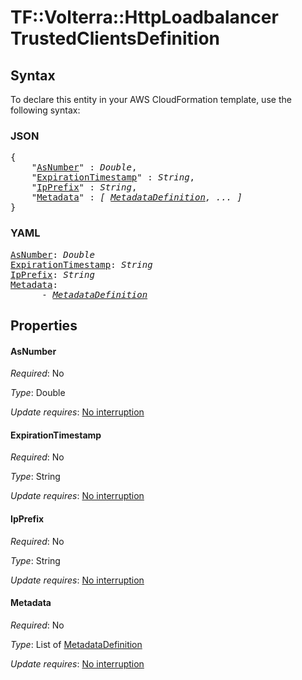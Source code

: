 # TF::Volterra::HttpLoadbalancer TrustedClientsDefinition

## Syntax

To declare this entity in your AWS CloudFormation template, use the following syntax:

### JSON

<pre>
{
    "<a href="#asnumber" title="AsNumber">AsNumber</a>" : <i>Double</i>,
    "<a href="#expirationtimestamp" title="ExpirationTimestamp">ExpirationTimestamp</a>" : <i>String</i>,
    "<a href="#ipprefix" title="IpPrefix">IpPrefix</a>" : <i>String</i>,
    "<a href="#metadata" title="Metadata">Metadata</a>" : <i>[ <a href="metadatadefinition.md">MetadataDefinition</a>, ... ]</i>
}
</pre>

### YAML

<pre>
<a href="#asnumber" title="AsNumber">AsNumber</a>: <i>Double</i>
<a href="#expirationtimestamp" title="ExpirationTimestamp">ExpirationTimestamp</a>: <i>String</i>
<a href="#ipprefix" title="IpPrefix">IpPrefix</a>: <i>String</i>
<a href="#metadata" title="Metadata">Metadata</a>: <i>
      - <a href="metadatadefinition.md">MetadataDefinition</a></i>
</pre>

## Properties

#### AsNumber

_Required_: No

_Type_: Double

_Update requires_: [No interruption](https://docs.aws.amazon.com/AWSCloudFormation/latest/UserGuide/using-cfn-updating-stacks-update-behaviors.html#update-no-interrupt)

#### ExpirationTimestamp

_Required_: No

_Type_: String

_Update requires_: [No interruption](https://docs.aws.amazon.com/AWSCloudFormation/latest/UserGuide/using-cfn-updating-stacks-update-behaviors.html#update-no-interrupt)

#### IpPrefix

_Required_: No

_Type_: String

_Update requires_: [No interruption](https://docs.aws.amazon.com/AWSCloudFormation/latest/UserGuide/using-cfn-updating-stacks-update-behaviors.html#update-no-interrupt)

#### Metadata

_Required_: No

_Type_: List of <a href="metadatadefinition.md">MetadataDefinition</a>

_Update requires_: [No interruption](https://docs.aws.amazon.com/AWSCloudFormation/latest/UserGuide/using-cfn-updating-stacks-update-behaviors.html#update-no-interrupt)

